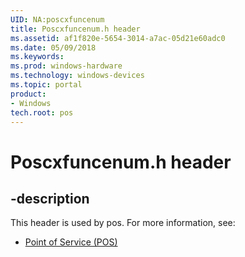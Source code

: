 ```yaml
---
UID: NA:poscxfuncenum
title: Poscxfuncenum.h header
ms.assetid: af1f820e-5654-3014-a7ac-05d21e60adc0
ms.date: 05/09/2018
ms.keywords: 
ms.prod: windows-hardware
ms.technology: windows-devices
ms.topic: portal
product:
- Windows
tech.root: pos
---
```


# Poscxfuncenum.h header


## -description


This header is used by pos. For more information, see:

- [Point of Service (POS)](../_pos/index.md)
